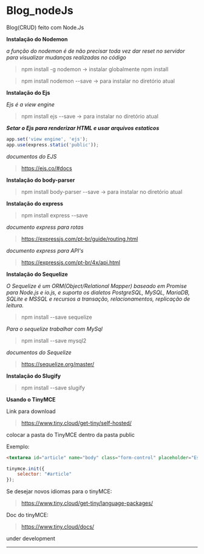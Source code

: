 # Blog_nodeJs
Blog(CRUD) feito com Node.Js

**Instalação do Nodemon**

*a função do nodemon é de não precisar toda vez dar reset no servidor para visualizar mudanças realizadas no código*

> npm install -g nodemon -> instalar globalmente npm install 

> npm install nodemon --save -> para instalar no diretório atual

**Instalação do Ejs**

*Ejs é a view engine*
> npm install ejs --save -> para instalar no diretório atual

***Setar o Ejs para renderizar HTML e usar arquivos estaticos***

```javascript
app.set('view engine', 'ejs');
app.use(express.static('public'));
```
*documentos do EJS*
> https://ejs.co/#docs

**Instalação do body-parser**

> npm install body-parser --save -> para instalar no diretório atual

**Instalação do express**

> npm install express --save

*documento express para rotas*
> https://expressjs.com/pt-br/guide/routing.html

*documento express para API's*
>https://expressjs.com/pt-br/4x/api.html

**Instalação do Sequelize**

*O Sequelize é um ORM(Object/Relational Mapper) baseado em Promise para Node.js e io.js, e suporta os dialetos PostgreSQL, MySQL, MariaDB, SQLite e MSSQL e recursos a transação, relacionamentos, replicação de leitura.*

> npm install --save sequelize

*Para o sequelize trabalhar com MySql*
> npm install --save mysql2

*documentos do Sequelize*
> https://sequelize.org/master/

**Instalação do Slugify**

> npm install --save slugify

**Usando o TinyMCE**

Link para download

> https://www.tiny.cloud/get-tiny/self-hosted/

colocar a pasta do TinyMCE dentro da pasta public

Exemplo:

```html
<textarea id="article" name="body" class="form-control" placeholder="Escreva seu texto aqui"></textarea>
```

```javascript
tinymce.init({
    selector: "#article"
});
```

Se desejar novos idiomas para o tinyMCE:

> https://www.tiny.cloud/get-tiny/language-packages/

Doc do tinyMCE:

> https://www.tiny.cloud/docs/



under development
___________________________________________________________
